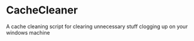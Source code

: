 # CacheCleaner
A cache cleaning script for clearing unnecessary stuff clogging up on your windows machine
